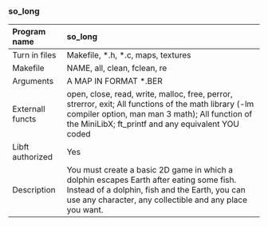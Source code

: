 ### so_long

Program name		| so_long
| :---				| :---
Turn in files		| Makefile, *.h, *.c, maps, textures
Makefile			| NAME, all, clean, fclean, re
Arguments			| A MAP IN FORMAT *.BER
Externall functs	| open, close, read, write, malloc, free, perror, strerror, exit; All functions of the math library (-lm compiler option, man man 3 math); All function of the MiniLibX; ft_printf and any equivalent YOU coded
Libft authorized	| Yes
Description			| You must create a basic 2D game in which a dolphin escapes Earth after eating some fish. Instead of a dolphin, fish and the Earth, you can use any character, any collectible and any place you want.

